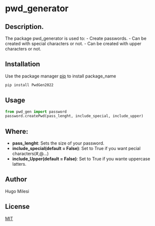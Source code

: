 # pwd_generator

## Description. 
The package pwd_generator is used to:
	- Create passwords. 
	- Can be created with special characters or not.
	- Can be created with upper characters or not.
## Installation

Use the package manager [pip](https://pip.pypa.io/en/stable/) to install package_name

```bash
pip install PwdGen2022
```

## Usage

```python
from pwd_gen import password
password.createPwd(pass_lenght, include_special, include_upper)
```
## Where:
- **pass_lenght**: Sets the size of your password.
- **include_special(default = False)**: Set to True if you want pecial characters(#,@...)
- **include_Upper(default  = False)**: Set to True if you wante uppercase latters.

## Author
Hugo Milesi

## License
[MIT](https://choosealicense.com/licenses/mit/)